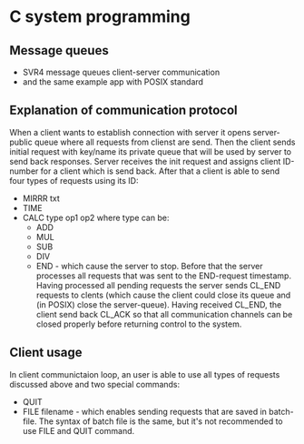 # C system programming
## Message queues
* SVR4 message queues client-server communication
* and the same example app with POSIX standard

## Explanation of communication protocol
When a client wants to establish connection with server it opens server-public queue where all requests from clienst are send. Then the client sends initial request with key/name its private queue that will be used by server to send back responses. Server receives the init request and assigns client ID-number for a client which is send back. After that a client is able to send four types of requests using its ID:
* MIRRR txt
* TIME
* CALC type op1 op2
where type can be:
  * ADD
  * MUL 
  * SUB
  * DIV
  * END - which cause the server to stop. Before that the server processes all requests that was sent to the END-request timestamp. Having processed all pending requests the server sends CL_END requests to clents (which cause the client could close its queue and (in POSIX) close the server-queue). Having received CL_END, the client send back CL_ACK so that all communication channels can be closed properly before returning control to the system.

## Client usage
In client communictaion loop, an user is able to use all types of requests discussed above and two special commands:
* QUIT
* FILE filename - which enables sending requests that are saved in batch-file. The syntax of batch file is the same, but it's not recommended to use FILE and QUIT command.

